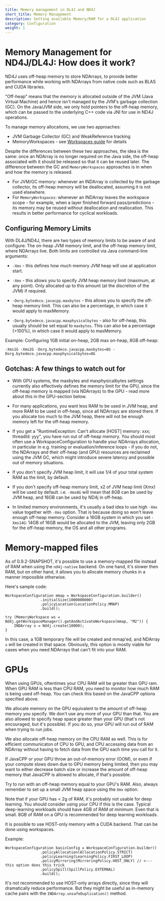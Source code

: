 ```yaml
---
title: Memory management in DL4J and ND4J
short_title: Memory Management
description: Setting available Memory/RAM for a DL4J application
category: Configuration
weight: 1
---
```


# Memory Management for ND4J/DL4J: How does it work?

ND4J uses off-heap memory to store NDArrays, to provide better performance while working with NDArrays from native code such as BLAS and CUDA libraries.

"Off-heap" means that the memory is allocated outside of the JVM (Java Virtual Machine) and hence isn't managed by the JVM's garbage collection (GC). On the Java/JVM side, we only hold pointers to the off-heap memory, which can be passed to the underlying C++ code via JNI for use in ND4J operations.

To manage memory allocations, we use two approaches:

- JVM Garbage Collector (GC) and WeakReference tracking
- MemoryWorkspaces - see [Workspaces guide](https://deeplearning4j.org/workspaces) for details

Despite the differences between these two approaches, the idea is the same: once an NDArray is no longer required on the Java side, the off-heap associated with it should be released so that it can be reused later. The difference between the GC and `MemoryWorkspaces` approaches is in when and how the memory is released.

- For JVM/GC memory: whenever an INDArray is collected by the garbage collector, its off-heap memory will be deallocated, assuming it is not used elsewhere.
- For `MemoryWorkspaces`: whenever an INDArray leaves the workspace scope - for example, when a layer finished forward pass/predictions - its memory may be reused without deallocation and reallocation. This results in better performance for cyclical workloads.

## Configuring Memory Limits

With DL4J/ND4J, there are two types of memory limits to be aware of and configure: The on-heap JVM memory limit, and the off-heap memory limit, where NDArrays live. Both limits are controlled via Java command-line arguments:

* `-Xms` - this defines how much memory JVM heap will use at application start.

* `-Xmx` - this allows you to specify JVM heap memory limit (maximum, at any point). Only allocated up to this amount (at the discretion of the JVM) if required.

* `-Dorg.bytedeco.javacpp.maxbytes`  - this allows you to specify the off-heap memory limit. This can also be a percentage, in which case it would apply to maxMemory.

* `-Dorg.bytedeco.javacpp.maxphysicalbytes` - also for off-heap, this usually should be set equal to `maxbytes`. This can also be a percentage (>100%), in which case it would apply to maxMemory.

Example: Configuring 1GB initial on-heap, 2GB max on-heap, 8GB off-heap:

```-Xms1G -Xmx2G -Dorg.bytedeco.javacpp.maxbytes=8G -Dorg.bytedeco.javacpp.maxphysicalbytes=8G```

## Gotchas: A few things to watch out for

* With GPU systems, the maxbytes and maxphysicalbytes settings currently also effectively defines the memory limit for the GPU, since the off-heap memory is mapped (via NDArrays) to the GPU - read more about this in the GPU-section below.

* For many applications, you want less RAM to be used in JVM heap, and more RAM to be used in off-heap, since all NDArrays are stored there. If you allocate too much to the JVM heap, there will not be enough memory left for the off-heap memory.

* If you get a "RuntimeException: Can't allocate [HOST] memory: xxx; threadId: yyy", you have run out of off-heap memory. You should most often use a WorkspaceConfiguration to handle your NDArrays allocation, in particular in e.g. training or evaluation/inference loops - if you do not, the NDArrays and their off-heap (and GPU) resources are reclaimed using the JVM GC, which might introduce severe latency and possible out of memory situations.

* If you don't specify JVM heap limit, it will use 1/4 of your total system RAM as the limit, by default.

* If you don't specify off-heap memory limit, x2 of JVM heap limit (Xmx) will be used by default. i.e. `-Xmx8G` will mean that 8GB can be used by JVM heap, and 16GB can be used by ND4j in off-heap.

* In limited memory environments, it's usually a bad idea to use high `-Xmx` value together with `-Xms` option. That is because doing so won't leave enough off-heap memory. Consider a 16GB system in which you set `-Xms14G`: 14GB of 16GB would be allocated to the JVM, leaving only 2GB for the off-heap memory, the OS and all other programs.

# Memory-mapped files

As of 0.9.2-SNAPSHOT, it's possible to use a memory-mapped file instead of RAM when using the `nd4j-native` backend. On one hand, it's slower then RAM, but on other hand, it allows you to allocate memory chunks in a manner impossible otherwise.

Here's sample code:

```
WorkspaceConfiguration mmap = WorkspaceConfiguration.builder()
                .initialSize(1000000000)
                .policyLocation(LocationPolicy.MMAP)
                .build();
                
try (MemoryWorkspace ws = Nd4j.getWorkspaceManager().getAndActivateWorkspace(mmap, "M2")) {
    INDArray x = Nd4j.create(10000);
}
``` 
In this case, a 1GB temporary file will be created and mmap'ed, and NDArray `x` will be created in that space. Obviously, this option is mostly viable for cases when you need NDArrays that can't fit into your RAM.

# GPUs

When using GPUs, oftentimes your CPU RAM will be greater than GPU ram. When GPU RAM is less than CPU RAM, you need to monitor how much RAM is being used off-heap. You can check this based on the JavaCPP options specified above.

We allocate memory on the GPU equivalent to the amount of off-heap memory you specify. We don't use any more of your GPU than that. You are also allowed to specify heap space greater than your GPU (that's not encouraged, but it's possible). If you do so, your GPU will run out of RAM when trying to run jobs.

We also allocate off-heap memory on the CPU RAM as well. This is for efficient communicaton of CPU to GPU, and CPU accessing data from an NDArray without having to fetch data from the GPU each time you call for it.

If JavaCPP or your GPU throw an out-of-memory error (OOM), or even if your compute slows down due to GPU memory being limited, then you may want to either decrease batch size or increase the amount of off-heap memory that JavaCPP is allowed to allocate, if that's possible.

Try to run with an off-heap memory equal to your GPU's RAM. Also, always remember to set up a small JVM heap space using the `Xmx` option.

Note that if your GPU has < 2g of RAM, it's probably not usable for deep learning. You should consider using your CPU if this is the case. Typical deep-learning workloads should have 4GB of RAM *at minimum*. Even that is small. 8GB of RAM on a GPU is recommended for deep learning workloads.

It is possible to use HOST-only memory with a CUDA backend. That can be done using workspaces.

Example:
```
WorkspaceConfiguration basicConfig = WorkspaceConfiguration.builder()
                .policyAllocation(AllocationPolicy.STRICT)
                .policyLearning(LearningPolicy.FIRST_LOOP)
                .policyMirroring(MirroringPolicy.HOST_ONLY) // <--- this option does this trick
                .policySpill(SpillPolicy.EXTERNAL)
                .build();
```

It's not recommended to use HOST-only arrays directly, since they will dramatically reduce performance. But they might be useful as in-memory cache pairs with the `INDArray.unsafeDuplication()` method.
